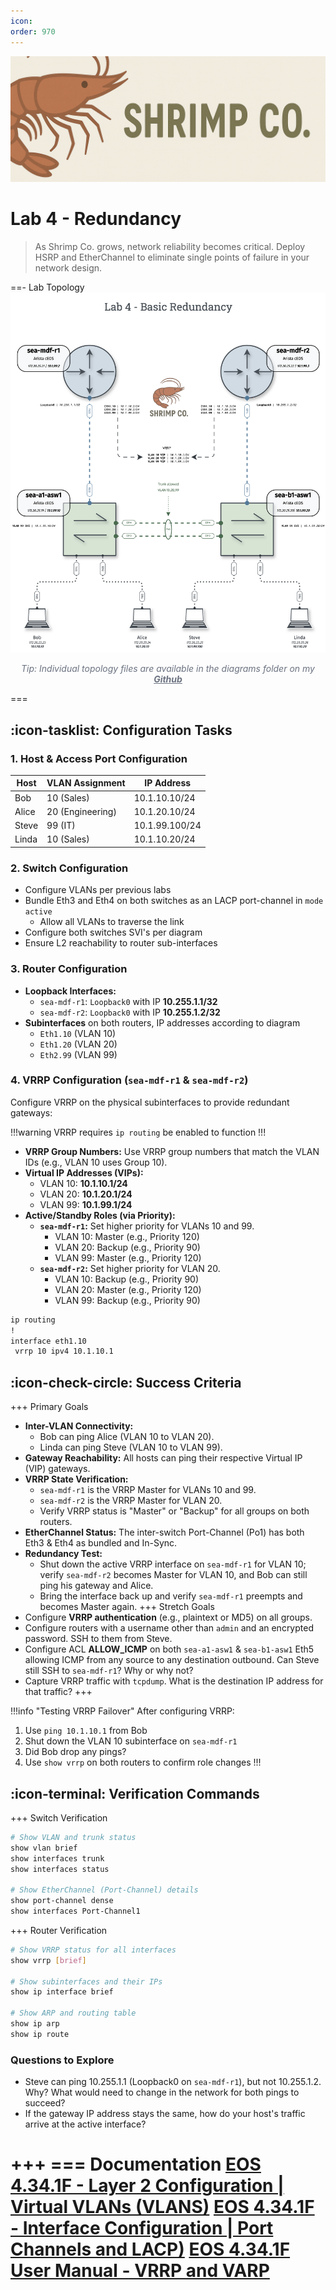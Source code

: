 ```yaml
---
icon:
order: 970
---
```

![](/static/network-academy/shrimpco/banner.png)

# Lab 4 - Redundancy
> As Shrimp Co. grows, network reliability becomes critical. Deploy HSRP and EtherChannel to eliminate single points of failure in your network design.

==- Lab Topology
![](https://raw.githubusercontent.com/network-chadmin/containerlab/refs/heads/main/network-academy/shrimp-co/diagrams/04_basic-redundancy.png)

<p style="font-style: italic; color: #6b7280; font-size: 0.875rem; margin-top: 8px; text-align: center;">
<em>Tip: Individual topology files are available in the diagrams folder on my<strong><a href="https://github.com/network-chadmin/containerlab/tree/main/network-academy/shrimp-co/diagrams" style="color: #6b7280;"> Github</a></strong></em>
</p>
===

## :icon-tasklist: Configuration Tasks

### 1. Host & Access Port Configuration

| **Host** | **VLAN Assignment** | **IP Address** |
|------|------|------|
| Bob | 10 (Sales) | 10.1.10.10/24 |
| Alice | 20 (Engineering) | 10.1.20.10/24 |
| Steve | 99 (IT) | 10.1.99.100/24 |
| Linda | 10 (Sales) | 10.1.10.20/24 |

### 2. Switch Configuration

- Configure VLANs per previous labs
- Bundle Eth3 and Eth4 on both switches as an LACP port-channel in `mode active`
    - Allow all VLANs to traverse the link
- Configure both switches SVI's per diagram
- Ensure L2 reachability to router sub-interfaces

### 3. Router Configuration

- **Loopback Interfaces:**
    - `sea-mdf-r1`: `Loopback0` with IP **10.255.1.1/32**
    - `sea-mdf-r2`: `Loopback0` with IP **10.255.1.2/32**
- **Subinterfaces** on both routers, IP addresses according to diagram
    - `Eth1.10` (VLAN 10)
    - `Eth1.20` (VLAN 20)
    - `Eth2.99` (VLAN 99)

### 4. VRRP Configuration (`sea-mdf-r1` & `sea-mdf-r2`)

Configure VRRP on the physical subinterfaces to provide redundant gateways:

!!!warning
VRRP requires `ip routing` be enabled to function
!!!

- **VRRP Group Numbers:** Use VRRP group numbers that match the VLAN IDs (e.g., VLAN 10 uses Group 10).
- **Virtual IP Addresses (VIPs):**
    - VLAN 10: **10.1.10.1/24**
    - VLAN 20: **10.1.20.1/24**
    - VLAN 99: **10.1.99.1/24**
- **Active/Standby Roles (via Priority):**
    - **`sea-mdf-r1`:** Set higher priority for VLANs 10 and 99.
        - VLAN 10: Master (e.g., Priority 120)
        - VLAN 20: Backup (e.g., Priority 90)
        - VLAN 99: Master (e.g., Priority 120)
    - **`sea-mdf-r2`:** Set higher priority for VLAN 20.
        - VLAN 10: Backup (e.g., Priority 90)
        - VLAN 20: Master (e.g., Priority 120)
        - VLAN 99: Backup (e.g., Priority 90)

```bash Base VRRP Config
ip routing
!
interface eth1.10
 vrrp 10 ipv4 10.1.10.1
```

## :icon-check-circle: Success Criteria

+++ Primary Goals
-   **Inter-VLAN Connectivity:**
    -   Bob can ping Alice (VLAN 10 to VLAN 20).
    -   Linda can ping Steve (VLAN 10 to VLAN 99).
-   **Gateway Reachability:** All hosts can ping their respective Virtual IP (VIP) gateways.
-   **VRRP State Verification:**
    -   `sea-mdf-r1` is the VRRP Master for VLANs 10 and 99.
    -   `sea-mdf-r2` is the VRRP Master for VLAN 20.
    -   Verify VRRP status is "Master" or "Backup" for all groups on both routers.
-   **EtherChannel Status:** The inter-switch Port-Channel (Po1) has both Eth3 & Eth4 as bundled and In-Sync.
-   **Redundancy Test:**
    -   Shut down the active VRRP interface on `sea-mdf-r1` for VLAN 10; verify `sea-mdf-r2` becomes Master for VLAN 10, and Bob can still ping his gateway and Alice.
    -   Bring the interface back up and verify `sea-mdf-r1` preempts and becomes Master again.
+++ Stretch Goals
-   Configure **VRRP authentication** (e.g., plaintext or MD5) on all groups.
-   Configure routers with a username other than `admin` and an encrypted password. SSH to them from Steve.
-   Configure ACL **ALLOW_ICMP** on both `sea-a1-asw1` & `sea-b1-asw1`  Eth5 allowing ICMP from any source to any destination outbound.  Can Steve still SSH to `sea-mdf-r1`?  Why or why not? 
- Capture VRRP traffic with `tcpdump`.  What is the destination IP address for that traffic?
+++

!!!info "Testing VRRP Failover"
After configuring VRRP:
1. Use `ping 10.1.10.1` from Bob
2. Shut down the VLAN 10 subinterface on `sea-mdf-r1`
3. Did Bob drop any pings?
4. Use `show vrrp` on both routers to confirm role changes
!!!

## :icon-terminal: Verification Commands

+++ Switch Verification
```bash
# Show VLAN and trunk status
show vlan brief
show interfaces trunk
show interfaces status

# Show EtherChannel (Port-Channel) details
show port-channel dense
show interfaces Port-Channel1
```
+++ Router Verification
```bash
# Show VRRP status for all interfaces
show vrrp [brief]

# Show subinterfaces and their IPs
show ip interface brief

# Show ARP and routing table
show ip arp
show ip route
```

### Questions to Explore
* Steve can ping 10.255.1.1 (Loopback0 on `sea-mdf-r1`), but not 10.255.1.2.  Why?
What would need to change in the network for both pings to succeed?
* If the gateway IP address stays the same, how do your host's traffic arrive at the active interface?

+++
=== Documentation
[EOS 4.34.1F - Layer 2 Configuration | Virtual VLANs (VLANS)](https://www.arista.com/en/um-eos/eos-virtual-lans-vlans)
[EOS 4.34.1F - Interface Configuration | Port Channels and LACP)](https://www.arista.com/en/um-eos/eos-port-channels-and-lacp)
[EOS 4.34.1F User Manual - VRRP and VARP](https://www.arista.com/en/support/advisories-notices/end-of-support/77-support/quick-start-guide/um-eos?start=70)
===

